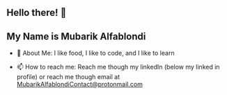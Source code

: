 ## Hello there! 👋
## My Name is Mubarik Alfablondi

- 💬 About Me: I like food, I like to code, and I like to learn

- 📫 How to reach me: Reach me though my linkedIn (below my linked in profile) or reach me though email at MubarikAlfablondiContact@protonmail.com
